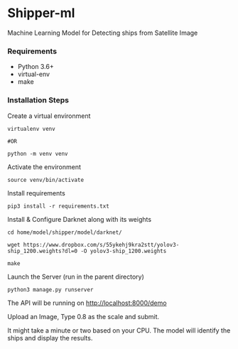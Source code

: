 # Shipper-ml

Machine Learning Model for Detecting ships from Satellite Image


### Requirements

- Python 3.6+
- virtual-env
- make

### Installation Steps

Create a virtual environment
```
virtualenv venv

#OR

python -m venv venv
```

Activate the environment

```
source venv/bin/activate
```


Install requirements
```
pip3 install -r requirements.txt
```

Install & Configure Darknet along with its weights

```
cd home/model/shipper/model/darknet/

wget https://www.dropbox.com/s/55ykehj9kra2stt/yolov3-ship_1200.weights?dl=0 -O yolov3-ship_1200.weights

make
```

Launch the Server (run in the parent directory)
```
python3 manage.py runserver
```
	
The API will be running on [http://localhost:8000/demo](http://localhost:8000/demo) 

Upload an Image, Type 0.8 as the scale and submit.

It might take a minute or two based on your CPU. 
The model will identify the ships and display the results. 
